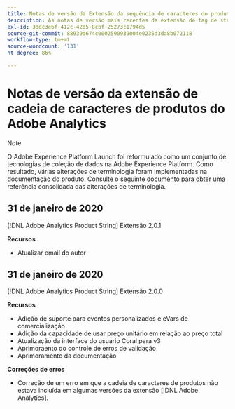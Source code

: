 ```yaml
---
title: Notas de versão da Extensão da sequência de caracteres do produto Adobe Analytics
description: As notas de versão mais recentes da extensão de tag de string de produto do Adobe Analytics na Adobe Experience Platform.
exl-id: 3ddc3e6f-412c-42d5-8cbf-25273c1794d5
source-git-commit: 88939d674c0002590939004e0235d3da8b072118
workflow-type: tm+mt
source-wordcount: '131'
ht-degree: 86%

---
```


# Notas de versão da extensão de cadeia de caracteres de produtos do Adobe Analytics

>[!NOTE]
>
>O Adobe Experience Platform Launch foi reformulado como um conjunto de tecnologias de coleção de dados na Adobe Experience Platform. Como resultado, várias alterações de terminologia foram implementadas na documentação do produto. Consulte o seguinte [documento](../../../term-updates.md) para obter uma referência consolidada das alterações de terminologia.

## 31 de janeiro de 2020

[!DNL Adobe Analytics Product String] Extensão 2.0.1

**Recursos**

* Atualizar email do autor

## 31 de janeiro de 2020

[!DNL Adobe Analytics Product String] Extensão 2.0.0

**Recursos**

* Adição de suporte para eventos personalizados e eVars de comercialização
* Adição da capacidade de usar preço unitário em relação ao preço total
* Atualização da interface do usuário Coral para v3
* Aprimoraento do controle de erros de validação
* Aprimoramento da documentação

**Correções de erros**

* Correção de um erro em que a cadeia de caracteres de produtos não estava incluída em algumas versões da extensão [!DNL Adobe Analytics].
